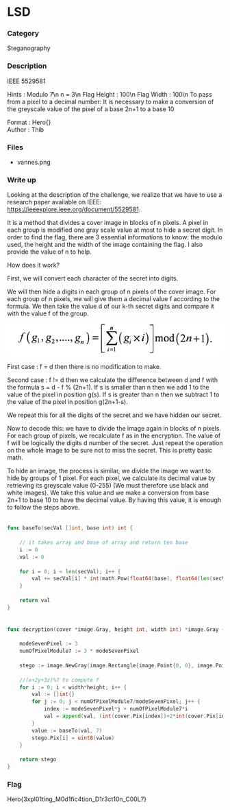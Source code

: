 # LSD

### Category

Steganography

### Description

IEEE 5529581

Hints : 
Modulo 7\n
n = 3\n
Flag Height : 100\n
Flag Width : 100\n
To pass from a pixel to a decimal number: It is necessary to make a conversion of the greyscale value of the pixel of a base 2n+1 to a base 10

Format : Hero{}<br>
Author : Thib

### Files

- vannes.png

### Write up

Looking at the description of the challenge, we realize that we have to use a research paper available on IEEE: https://ieeexplore.ieee.org/document/5529581.

It is a method that divides a cover image in blocks of n pixels. A pixel in each group is modified one gray scale value at most to hide a secret digit. In order to find the flag, there are 3 essential informations to know: the modulo used, the height and the width of the image containing the flag. I also provide the value of n to help.

How does it work? 

First, we will convert each character of the secret into digits.

We will then hide a digits in each group of n pixels of the cover image. For each group of n pixels, we will give them a decimal value f according to the formula. We then take the value d of our k-th secret digits and compare it with the value f of the group. 

![Formula](formulaF.png)

First case : f = d then there is no modification to make.

Second case : f != d then we calculate the difference between d and f with the formula s = d - f % (2n+1). If s is smaller than n then we add 1 to the value of the pixel in position g(s). If s is greater than n then we subtract 1 to the value of the pixel in position g(2n+1-s).

We repeat this for all the digits of the secret and we have hidden our secret.

Now to decode this: we have to divide the image again in blocks of n pixels. For each group of pixels, we recalculate f as in the encryption. The value of f will be logically the digits d number of the secret. Just repeat the operation on the whole image to be sure not to miss the secret. This is pretty basic math.

To hide an image, the process is similar, we divide the image we want to hide by groups of 1 pixel. For each pixel, we calculate its decimal value by retrieving its greyscale value (0-255) (We must therefore use black and white images). We take this value and we make a conversion from base 2n+1 to base 10 to have the decimal value. By having this value, it is enough to follow the steps above.

```GO

func baseTo(secVal []int, base int) int {

	// it takes array and base of array and return ten base
	i := 0
	val := 0

	for i = 0; i < len(secVal); i++ {
		val += secVal[i] * int(math.Pow(float64(base), float64(len(secVal)-i-1)))
	}

	return val
}


func decryption(cover *image.Gray, height int, width int) *image.Gray {

	modeSevenPixel := 3
	numOfPixelModule7 := 3 * modeSevenPixel

	stego := image.NewGray(image.Rectangle{image.Point{0, 0}, image.Point{width, height}})

	//(x+2y+3z)%7 to compute f 
	for i := 0; i < width*height; i++ {
		val := []int{}
		for j := 0; j < numOfPixelModule7/modeSevenPixel; j++ {
			index := modeSevenPixel*j + numOfPixelModule7*i
			val = append(val, (int(cover.Pix[index])+2*int(cover.Pix[index+1])+3*int(cover.Pix[index+2]))%7)
		}
		value := baseTo(val, 7)
		stego.Pix[i] = uint8(value)
	}

	return stego
}

```

### Flag

Hero{3xpl01ting_M0d1fic4tion_D1r3ct10n_C00L?}
